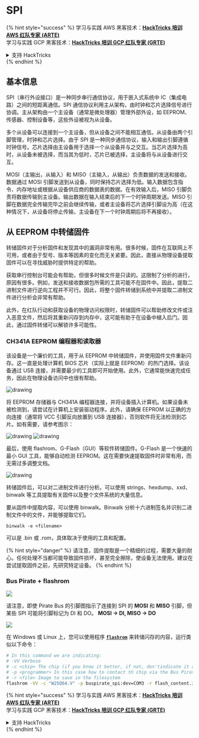 # SPI

{% hint style="success" %}
学习与实践 AWS 黑客技术：<img src="/.gitbook/assets/arte.png" alt="" data-size="line">[**HackTricks 培训 AWS 红队专家 (ARTE)**](https://training.hacktricks.xyz/courses/arte)<img src="/.gitbook/assets/arte.png" alt="" data-size="line">\
学习与实践 GCP 黑客技术：<img src="/.gitbook/assets/grte.png" alt="" data-size="line">[**HackTricks 培训 GCP 红队专家 (GRTE)**<img src="/.gitbook/assets/grte.png" alt="" data-size="line">](https://training.hacktricks.xyz/courses/grte)

<details>

<summary>支持 HackTricks</summary>

* 查看 [**订阅计划**](https://github.com/sponsors/carlospolop)!
* **加入** 💬 [**Discord 群组**](https://discord.gg/hRep4RUj7f) 或 [**Telegram 群组**](https://t.me/peass) 或 **关注** 我们的 **Twitter** 🐦 [**@hacktricks\_live**](https://twitter.com/hacktricks\_live)**.**
* **通过向** [**HackTricks**](https://github.com/carlospolop/hacktricks) 和 [**HackTricks Cloud**](https://github.com/carlospolop/hacktricks-cloud) GitHub 仓库提交 PR 分享黑客技巧。

</details>
{% endhint %}

## 基本信息

SPI（串行外设接口）是一种同步串行通信协议，用于嵌入式系统中 IC（集成电路）之间的短距离通信。SPI 通信协议利用主从架构，由时钟和芯片选择信号进行协调。主从架构由一个主设备（通常是微处理器）管理外部外设，如 EEPROM、传感器、控制设备等，这些外设被视为从设备。

多个从设备可以连接到一个主设备，但从设备之间不能相互通信。从设备由两个引脚管理，时钟和芯片选择。由于 SPI 是一种同步通信协议，输入和输出引脚遵循时钟信号。芯片选择由主设备用于选择一个从设备并与之交互。当芯片选择为高时，从设备未被选择，而当其为低时，芯片已被选择，主设备将与从设备进行交互。

MOSI（主输出，从输入）和 MISO（主输入，从输出）负责数据的发送和接收。数据通过 MOSI 引脚发送到从设备，同时保持芯片选择为低。输入数据包含指令、内存地址或根据从设备供应商的数据表的数据。在有效输入后，MISO 引脚负责将数据传输到主设备。输出数据在输入结束后的下一个时钟周期发送。MISO 引脚在数据完全传输完毕之前会继续传输，或者主设备将芯片选择引脚设为高（在这种情况下，从设备将停止传输，主设备在下一个时钟周期后将不再接收）。

## 从 EEPROM 中转储固件

转储固件对于分析固件和发现其中的漏洞非常有用。很多时候，固件在互联网上不可用，或者由于型号、版本等因素的变化而无关紧要。因此，直接从物理设备提取固件可以在寻找威胁时提供特定的帮助。

获取串行控制台可能会有帮助，但很多时候文件是只读的。这限制了分析的进行，原因有很多。例如，发送和接收数据包所需的工具可能不在固件中。因此，提取二进制文件进行逆向工程并不可行。因此，将整个固件转储到系统中并提取二进制文件进行分析会非常有帮助。

此外，在红队行动和获取设备的物理访问权限时，转储固件可以帮助修改文件或注入恶意文件，然后将其重新闪存到内存中，这可能有助于在设备中植入后门。因此，通过固件转储可以解锁许多可能性。

### CH341A EEPROM 编程器和读取器

该设备是一个廉价的工具，用于从 EEPROM 中转储固件，并使用固件文件重新闪存。这一直是处理计算机 BIOS 芯片（实际上就是 EEPROM）的热门选择。该设备通过 USB 连接，并需要最少的工具即可开始使用。此外，它通常能快速完成任务，因此在物理设备访问中也很有帮助。

![drawing](../../.gitbook/assets/board\_image\_ch341a.jpg)

将 EEPROM 存储器与 CH341A 编程器连接，并将设备插入计算机。如果设备未被检测到，请尝试在计算机上安装驱动程序。此外，请确保 EEPROM 以正确的方向连接（通常将 VCC 引脚反向放置到 USB 连接器），否则软件将无法检测到芯片。如有需要，请参考图示：

![drawing](../../.gitbook/assets/connect\_wires\_ch341a.jpg) ![drawing](../../.gitbook/assets/eeprom\_plugged\_ch341a.jpg)

最后，使用 flashrom、G-Flash（GUI）等软件转储固件。G-Flash 是一个快速的最小 GUI 工具，能够自动检测 EEPROM。这在需要快速提取固件时非常有用，而无需过多调整文档。

![drawing](../../.gitbook/assets/connected\_status\_ch341a.jpg)

转储固件后，可以对二进制文件进行分析。可以使用 strings、hexdump、xxd、binwalk 等工具提取有关固件以及整个文件系统的大量信息。

要从固件中提取内容，可以使用 binwalk。Binwalk 分析十六进制签名并识别二进制文件中的文件，并能够提取它们。
```
binwalk -e <filename>
```
可以是 .bin 或 .rom，具体取决于使用的工具和配置。

{% hint style="danger" %}
请注意，固件提取是一个精细的过程，需要大量的耐心。任何处理不当都可能导致固件损坏，甚至完全擦除，使设备无法使用。建议在尝试提取固件之前，先研究特定设备。
{% endhint %}

### Bus Pirate + flashrom

![](<../../.gitbook/assets/image (910).png>)

请注意，即使 Pirate Bus 的引脚图指示了连接到 SPI 的 **MOSI** 和 **MISO** 引脚，但某些 SPI 可能将引脚标记为 DI 和 DO。 **MOSI -> DI, MISO -> DO**

![](<../../.gitbook/assets/image (360).png>)

在 Windows 或 Linux 上，您可以使用程序 [**`flashrom`**](https://www.flashrom.org/Flashrom) 来转储闪存的内容，运行类似以下命令：
```bash
# In this command we are indicating:
# -VV Verbose
# -c <chip> The chip (if you know it better, if not, don'tindicate it and the program might be able to find it)
# -p <programmer> In this case how to contact th chip via the Bus Pirate
# -r <file> Image to save in the filesystem
flashrom -VV -c "W25Q64.V" -p buspirate_spi:dev=COM3 -r flash_content.img
```
{% hint style="success" %}
学习与实践 AWS 黑客技术：<img src="/.gitbook/assets/arte.png" alt="" data-size="line">[**HackTricks 培训 AWS 红队专家 (ARTE)**](https://training.hacktricks.xyz/courses/arte)<img src="/.gitbook/assets/arte.png" alt="" data-size="line">\
学习与实践 GCP 黑客技术：<img src="/.gitbook/assets/grte.png" alt="" data-size="line">[**HackTricks 培训 GCP 红队专家 (GRTE)**<img src="/.gitbook/assets/grte.png" alt="" data-size="line">](https://training.hacktricks.xyz/courses/grte)

<details>

<summary>支持 HackTricks</summary>

* 查看 [**订阅计划**](https://github.com/sponsors/carlospolop)!
* **加入** 💬 [**Discord 群组**](https://discord.gg/hRep4RUj7f) 或 [**Telegram 群组**](https://t.me/peass) 或 **关注** 我们的 **Twitter** 🐦 [**@hacktricks\_live**](https://twitter.com/hacktricks\_live)**.**
* **通过向** [**HackTricks**](https://github.com/carlospolop/hacktricks) 和 [**HackTricks Cloud**](https://github.com/carlospolop/hacktricks-cloud) GitHub 仓库提交 PR 来分享黑客技巧。

</details>
{% endhint %}
